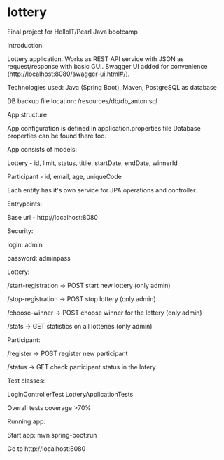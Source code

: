 # lottery
Final project for HelloIT/Pearl Java bootcamp

Introduction:

Lottery application. Works as REST API service with JSON as request/response with basic GUI.
Swagger UI added for convenience (http://localhost:8080/swagger-ui.html#/).

Technologies used: Java (Spring Boot), Maven, PostgreSQL as database

DB backup file location: /resources/db/db_anton.sql

App structure

App configuration is defined in application.properties file Database properties can be found there too.

App consists of models:

Lottery - id, limit, status, titile, startDate, endDate, winnerId

Participant - id, email, age, uniqueCode

Each entity has it's own service for JPA operations and controller.


Entrypoints:

Base url - http://localhost:8080


Security:

login: admin

password: adminpass


Lottery:

/start-registration -> POST start new lottery (only admin)

/stop-registration -> POST stop lottery (only admin)

/choose-winner -> POST choose winner for the lottery (only admin)

/stats -> GET statistics on all lotteries (only admin)


Participant:

/register -> POST register new participant

/status -> GET check participant status in the lotery


Test classes:

LoginControllerTest
LotteryApplicationTests

Overall tests coverage >70%


Running app:

Start app: mvn spring-boot:run

Go to http://localhost:8080




